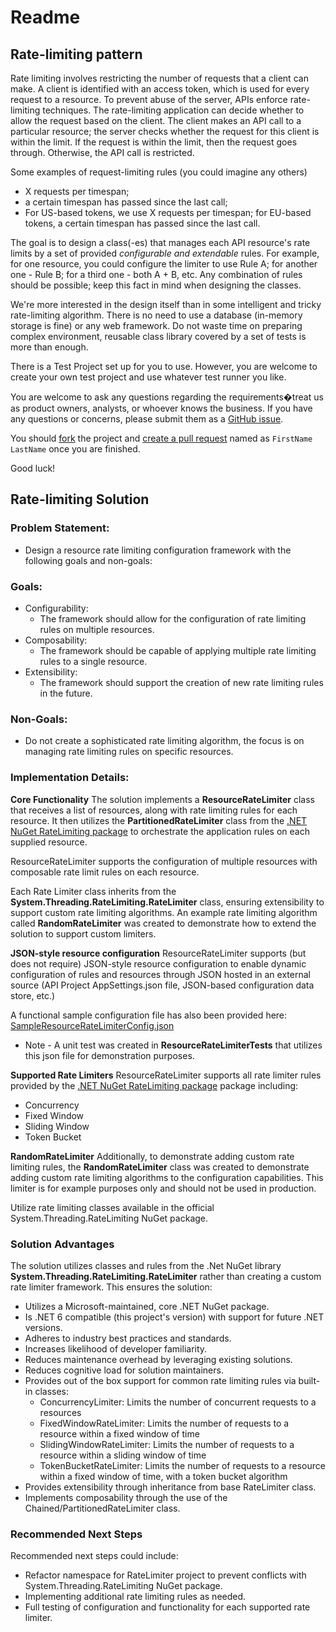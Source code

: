 # Readme

## Rate-limiting pattern

Rate limiting involves restricting the number of requests that a client can make.
A client is identified with an access token, which is used for every request to a resource.
To prevent abuse of the server, APIs enforce rate-limiting techniques.
The rate-limiting application can decide whether to allow the request based on the client.
The client makes an API call to a particular resource; the server checks whether the request for this client is within the limit.
If the request is within the limit, then the request goes through.
Otherwise, the API call is restricted.

Some examples of request-limiting rules (you could imagine any others)
* X requests per timespan;
* a certain timespan has passed since the last call;
* For US-based tokens, we use X requests per timespan; for EU-based tokens, a certain timespan has passed since the last call.

The goal is to design a class(-es) that manages each API resource's rate limits by a set of provided *configurable and extendable* rules. For example, for one resource, you could configure the limiter to use Rule A; for another one - Rule B; for a third one - both A + B, etc. Any combination of rules should be possible; keep this fact in mind when designing the classes.

We're more interested in the design itself than in some intelligent and tricky rate-limiting algorithm. There is no need to use a database (in-memory storage is fine) or any web framework. Do not waste time on preparing complex environment, reusable class library covered by a set of tests is more than enough.

There is a Test Project set up for you to use. However, you are welcome to create your own test project and use whatever test runner you like.   

You are welcome to ask any questions regarding the requirements�treat us as product owners, analysts, or whoever knows the business.
If you have any questions or concerns, please submit them as a [GitHub issue](https://github.com/crexi-dev/rate-limiter/issues).

You should [fork](https://help.github.com/en/github/getting-started-with-github/fork-a-repo) the project and [create a pull request](https://help.github.com/en/github/collaborating-with-issues-and-pull-requests/creating-a-pull-request-from-a-fork) named as `FirstName LastName` once you are finished.

Good luck!

## Rate-limiting Solution

### Problem Statement:
- Design a resource rate limiting configuration framework with the following goals and non-goals:

### Goals:
- Configurability:
	- The framework should allow for the configuration of rate limiting rules on multiple resources.
- Composability:
	- The framework should be capable of applying multiple rate limiting rules to a single resource.
- Extensibility:
	- The framework should support the creation of new rate limiting rules in the future.

### Non-Goals:
- Do not create a sophisticated rate limiting algorithm, the focus is on managing rate limiting rules on specific resources.

### Implementation Details:

**Core Functionality**
The solution implements a **ResourceRateLimiter** class that receives a list of resources, along with rate limiting rules for each resource. It then utilizes the **PartitionedRateLimiter** class from the [.NET NuGet RateLimiting package](https://www.nuget.org/packages/System.Threading.RateLimiting) to orchestrate the application rules on each supplied resource.

ResourceRateLimiter supports the configuration of multiple resources with composable rate limit rules on each resource.

Each Rate Limiter class inherits from the **System.Threading.RateLimiting.RateLimiter** class, ensuring extensibility to support custom rate limiting algorithms. An example rate limiting algorithm called **RandomRateLimiter** was created to demonstrate how to extend the solution to support custom limiters.

**JSON-style resource configuration**
ResourceRateLimiter supports (but does not require) JSON-style resource configuration to enable dynamic configuration of rules and resources through JSON hosted in an external source (API Project AppSettings.json file, JSON-based configuration data store, etc.)

A functional sample configuration file has also been provided here: [SampleResourceRateLimiterConfig.json](SampleResourceRateLimiterConfig.json)

* Note - A unit test was created in **ResourceRateLimiterTests** that utilizes this json file for demonstration purposes.

**Supported Rate Limiters**
ResourceRateLimiter supports all rate limiter rules provided by the [.NET NuGet RateLimiting package](https://www.nuget.org/packages/System.Threading.RateLimiting) package including:
* Concurrency
* Fixed Window
* Sliding Window
* Token Bucket

**RandomRateLimiter**
Additionally, to demonstrate adding custom rate limiting rules, the **RandomRateLimiter** class was created to demonstrate adding custom rate limiting algorithms to the configuration capabilities. This limiter is for example purposes only and should not be used in production.

Utilize rate limiting classes available in the official System.Threading.RateLimiting NuGet package.

### Solution Advantages

The solution utilizes classes and rules from the .Net NuGet library **System.Threading.RateLimiting.RateLimiter** rather than creating a custom rate limiter framework. This ensures the solution:
* Utilizes a Microsoft-maintained, core .NET NuGet package.
* Is .NET 6 compatible (this project's version) with support for future .NET versions.
* Adheres to industry best practices and standards.
* Increases likelihood of developer familiarity. 
* Reduces maintenance overhead by leveraging existing solutions.
* Reduces cognitive load for solution maintainers.
* Provides out of the box support for common rate limiting rules via built-in classes:
	* ConcurrencyLimiter: Limits the number of concurrent requests to a resources
	* FixedWindowRateLimiter: Limits the number of requests to a resource within a fixed window of time
	* SlidingWindowRateLimiter: Limits the number of requests to a resource within a sliding window of time
	* TokenBucketRateLimiter: Limits the number of requests to a resource within a fixed window of time, with a token bucket algorithm
* Provides extensibility through inheritance from base RateLimiter class.
* Implements composability through the use of the Chained/PartitionedRateLimiter class.

### Recommended Next Steps
Recommended next steps could include: 
* Refactor namespace for RateLimiter project to prevent conflicts with System.Threading.RateLimiting NuGet package.
* Implementing additional rate limiting rules as needed.
* Full testing of configuration and functionality for each supported rate limiter.
